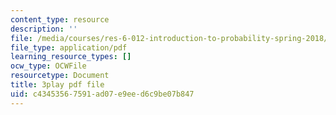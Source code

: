 ```yaml
---
content_type: resource
description: ''
file: /media/courses/res-6-012-introduction-to-probability-spring-2018/c43453567591ad07e9eed6c9be07b847_R4nGGs0m7lo.pdf
file_type: application/pdf
learning_resource_types: []
ocw_type: OCWFile
resourcetype: Document
title: 3play pdf file
uid: c4345356-7591-ad07-e9ee-d6c9be07b847
---
```

